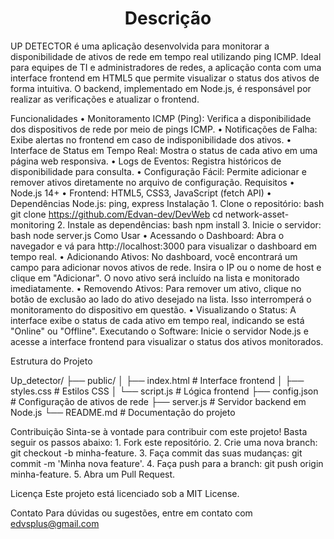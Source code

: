 <h1 align="center"> Descrição </h1>

UP DETECTOR é uma aplicação desenvolvida para monitorar a disponibilidade de ativos de rede em tempo real utilizando ping ICMP. 
Ideal para equipes de TI e administradores de redes, a aplicação conta com uma interface frontend em HTML5 que permite visualizar 
o status dos ativos de forma intuitiva. O backend, implementado em Node.js, é responsável por realizar as verificações e atualizar o frontend.

Funcionalidades
    • Monitoramento ICMP (Ping): Verifica a disponibilidade dos dispositivos de rede por meio de pings ICMP.
    • Notificações de Falha: Exibe alertas no frontend em caso de indisponibilidade dos ativos.
    • Interface de Status em Tempo Real: Mostra o status de cada ativo em uma página web responsiva.
    • Logs de Eventos: Registra históricos de disponibilidade para consulta.
    • Configuração Fácil: Permite adicionar e remover ativos diretamente no arquivo de configuração.
Requisitos
    • Node.js 14+
    • Frontend: HTML5, CSS3, JavaScript (fetch API)
    • Dependências Node.js: ping, express
Instalação
    1. Clone o repositório:
       bash
       git clone https://github.com/Edvan-dev/DevWeb
       cd network-asset-monitoring
    2. Instale as dependências:
       bash
       npm install
    3. Inicie o servidor:
       bash
       node server.js
Como Usar
    • Acessando o Dashboard: Abra o navegador e vá para http://localhost:3000 para visualizar o dashboard em tempo real.
    • Adicionando Ativos: No dashboard, você encontrará um campo para adicionar novos ativos de rede. Insira o IP ou o nome de host e clique em "Adicionar". O novo ativo será incluído na lista e monitorado imediatamente.
    • Removendo Ativos: Para remover um ativo, clique no botão de exclusão ao lado do ativo desejado na lista. Isso interromperá o monitoramento do dispositivo em questão.
    • Visualizando o Status: A interface exibe o status de cada ativo em tempo real, indicando se está "Online" ou "Offline".
Executando o Software: Inicie o servidor Node.js e acesse a interface frontend para visualizar o status dos ativos monitorados.

Estrutura do Projeto

Up_detector/
├── public/
│   ├── index.html       # Interface frontend
│   ├── styles.css       # Estilos CSS
│   └── script.js        # Lógica frontend
├── config.json          # Configuração de ativos de rede
├── server.js            # Servidor backend em Node.js
└── README.md            # Documentação do projeto

Contribuição
Sinta-se à vontade para contribuir com este projeto! Basta seguir os passos abaixo:
    1. Fork este repositório.
    2. Crie uma nova branch: git checkout -b minha-feature.
    3. Faça commit das suas mudanças: git commit -m 'Minha nova feature'.
    4. Faça push para a branch: git push origin minha-feature.
    5. Abra um Pull Request.
    
Licença
Este projeto está licenciado sob a MIT License.

Contato
Para dúvidas ou sugestões, entre em contato com edvsplus@gmail.com



